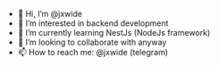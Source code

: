 - 👋 Hi, I’m @jxwide
- 👀 I’m interested in backend development
- 🌱 I’m currently learning NestJs (NodeJs framework)
- 💞️ I’m looking to collaborate with anyway
- 📫 How to reach me: @jxwide (telegram)

<!---
jxwide/jxwide is a ✨ special ✨ repository because its `README.md` (this file) appears on your GitHub profile.
You can click the Preview link to take a look at your changes.
--->
